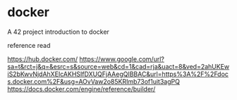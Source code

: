 # docker

A 42 project introduction to docker

reference read

https://hub.docker.com/
https://www.google.com/url?sa=t&rct=j&q=&esrc=s&source=web&cd=1&cad=rja&uact=8&ved=2ahUKEwiS2bKwvNjdAhXEIcAKHSIfDXUQFjAAegQIBBAC&url=https%3A%2F%2Fdocs.docker.com%2F&usg=AOvVaw2o85KRImb73of1uit3agPQ
https://docs.docker.com/engine/reference/builder/
